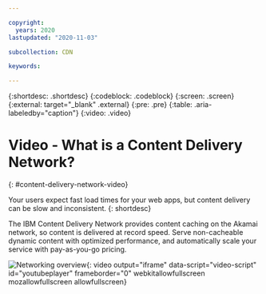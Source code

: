 ```yaml
---

copyright:
  years: 2020
lastupdated: "2020-11-03"

subcollection: CDN

keywords:

---
```


{:shortdesc: .shortdesc}
{:codeblock: .codeblock}
{:screen: .screen}
{:external: target="_blank" .external}
{:pre: .pre}
{:table: .aria-labeledby="caption"}
{:video: .video}

# Video - What is a Content Delivery Network?
{: #content-delivery-network-video}

Your users expect fast load times for your web apps, but content delivery can be slow and inconsistent.
{: shortdesc}

The IBM Content Delivery Network provides content caching on the Akamai network, so content is delivered at record speed. Serve non-cacheable dynamic content with optimized performance, and automatically scale your service with pay-as-you-go pricing.

<!-- YouTube video -->
![Networking overview](https://www.youtube.com/embed/Bsq5cKkS33I){: video output="iframe" data-script="video-script" id="youtubeplayer" frameborder="0" webkitallowfullscreen mozallowfullscreen allowfullscreen}
